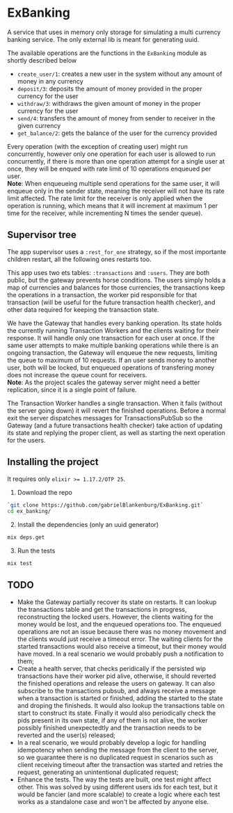# ExBanking
A service that uses in memory only storage for simulating a multi currency banking service. The only external lib is meant
for generating uuid.

The available operations are the functions in the `ExBanking` module as shortly described below

- `create_user/1`: creates a new user in the system without any amount of money in any currency
- `deposit/3`: deposits the amount of money provided in the proper currency for the user
- `withdraw/3`: withdraws the given amount of money in the proper currency for the user
- `send/4`: transfers the amount of money from sender to receiver in the given currency
- `get_balance/2`: gets the balance of the user for the currency provided

Every operation (with the exception of creating user) might run concurrently, however only one operation for each user is allowed to run concurrently, if there is more than one operation attempt for a single user at once, they will be enqued with rate limit of 10 operations enqueued per user.\
**Note**: When enqueueing multiple send operations for the same user, it will enqueue only in the sender state, meaning the receiver will not have its rate limit affected. The rate limit for the receiver is only applied when the operation is running, which means that it will increment at maximum 1 per time for the receiver, while incrementing N times the sender queue).


## Supervisor tree
The app supervisor uses a `:rest_for_one` strategy, so if the most importante children restart, all the following ones restarts too.

This app uses two ets tables: `:transactions` and `:users`. They are both public, but the gateway prevents horse conditions.
The users simply holds a map of currencies and balances for those currencies, the transactions keep the operations in a transaction, the worker pid responsible for that transaction (will be useful for the future transaction health checker), and other data required for keeping the transaction state.

We have the Gateway that handles every banking operation. Its state holds the currently running Transaction Workers and the clients waiting for their response. It will handle only one transaction for each user at once. If the same user attempts to make multiple banking operations while there is an ongoing transaction, the Gateway will enqueue the new requests, limiting the queue to maximum of 10 requests. If an user sends money to another user, both will be locked, but enqueued operations of transfering money does not increase the queue count for receivers.\
**Note**: As the project scales the gateway server might need a better replication, since it is a single point of failure.

The Transaction Worker handles a single transaction. When it fails (without the server going down) it will revert the finished operations. Before a normal exit the server dispatches messages for TransactionsPubSub so the Gateway (and a future transactions health checker) take action of updating its state and replying the proper client, as well as starting the next operation for the users.

## Installing the project
It requires only `elixir >= 1.17.2/OTP 25`.

1) Download the repo
```bash
`git clone https://github.com/gabrielBlankenburg/ExBanking.git`
cd ex_banking/
```

2) Install the dependencies (only an uuid generator)
```bash
mix deps.get
```

3) Run the tests
```bash
mix test
```

## TODO
- Make the Gateway partially recover its state on restarts. It can lookup the transactions table and get the transactions in progress, reconstructing the locked users. However, the clients waiting for the money would be lost, and the enqueued operations too. The enqueued operations are not an issue because there was no money movement and the clients would just receive a timeout error. The waiting clients for the started transactions would also receive a timeout, but their money would have moved. In a real scenario we would probably push a notification to them;
- Create a health server, that checks peridically if the persisted wip transactions have their worker pid alive,
otherwise, it should reverted the finished operations and release the users on gateway. It can also subscribe to the transactions pubsub, and always receive a message when a transaction is started or finished, adding the started to the state and droping the finisheds. It would also lookup the transactions table on start to construct its state. Finally it would also periodically check the pids present in its own state, if any of them is not alive, the worker possibly finished unexpectedtly and the transaction needs to be reverted and the user(s) released;
- In a real scenario, we would probably develop a logic for handling idempotency when sending the message from the client to the server, so we guarantee there is no duplicated request in scenarios such as client receiving timeout after the transaction was started and retries the request, generating an unintentional duplicated request;
- Enhance the tests. The way the tests are built, one test might affect other. This was solved by using different users ids for each test, but it would be fancier (and more scalable) to create a logic where each test works as a standalone case and won't be affected by anyone else.
